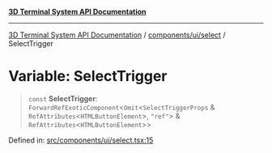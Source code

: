 [**3D Terminal System API Documentation**](../../../../README.md)

***

[3D Terminal System API Documentation](../../../../README.md) / [components/ui/select](../README.md) / SelectTrigger

# Variable: SelectTrigger

> `const` **SelectTrigger**: `ForwardRefExoticComponent`\<`Omit`\<`SelectTriggerProps` & `RefAttributes`\<`HTMLButtonElement`\>, `"ref"`\> & `RefAttributes`\<`HTMLButtonElement`\>\>

Defined in: [src/components/ui/select.tsx:15](https://github.com/Dicommunitas/ThreeJS_Terminal_3D/blob/4466777f13a6776beed134cf281b05ece637d113/src/components/ui/select.tsx#L15)
